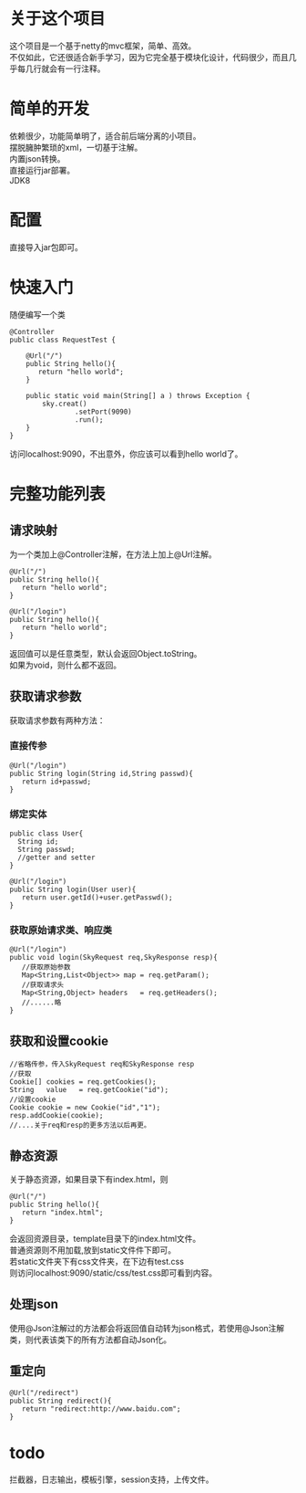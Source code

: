 # 关于这个项目
这个项目是一个基于netty的mvc框架，简单、高效。<br>
不仅如此，它还很适合新手学习，因为它完全基于模块化设计，代码很少，而且几乎每几行就会有一行注释。<br>
# 简单的开发
依赖很少，功能简单明了，适合前后端分离的小项目。<br>
摆脱臃肿繁琐的xml，一切基于注解。<br>
内置json转换。<br>
直接运行jar部署。<br>
JDK8
# 配置
直接导入jar包即可。
# 快速入门
随便编写一个类
```
@Controller
public class RequestTest {

    @Url("/")
    public String hello(){
       return "hello world";
    }

    public static void main(String[] a ) throws Exception {
        sky.creat()
                .setPort(9090)
                .run();
    }
}
```
访问localhost:9090，不出意外，你应该可以看到hello world了。
# 完整功能列表
## 请求映射
为一个类加上@Controller注解，在方法上加上@Url注解。
```
@Url("/")
public String hello(){
   return "hello world";
}

@Url("/login")
public String hello(){
   return "hello world";
}
```
返回值可以是任意类型，默认会返回Object.toString。<br>
如果为void，则什么都不返回。
## 获取请求参数
获取请求参数有两种方法：
### 直接传参
```
@Url("/login")
public String login(String id,String passwd){
   return id+passwd;
}
```
### 绑定实体
```
public class User{
  String id;
  String passwd;
  //getter and setter
}

@Url("/login")
public String login(User user){
   return user.getId()+user.getPasswd();
}
```
### 获取原始请求类、响应类
```
@Url("/login")
public void login(SkyRequest req,SkyResponse resp){
   //获取原始参数
   Map<String,List<Object>> map = req.getParam();
   //获取请求头
   Map<String,Object> headers   = req.getHeaders(); 
   //......略
}
```
## 获取和设置cookie
```
//省略传参，传入SkyRequest req和SkyResponse resp
//获取
Cookie[] cookies = req.getCookies();
String   value   = req.getCookie("id");
//设置cookie
Cookie cookie = new Cookie("id","1");
resp.addCookie(cookie);
//....关于req和resp的更多方法以后再更。
```
## 静态资源
关于静态资源，如果目录下有index.html，则
```
@Url("/")
public String hello(){
   return "index.html";
}
```
会返回资源目录，template目录下的index.html文件。<br>
普通资源则不用加载,放到static文件件下即可。<br>
若static文件夹下有css文件夹，在下边有test.css<br>
则访问localhost:9090/static/css/test.css即可看到内容。
## 处理json
使用@Json注解过的方法都会将返回值自动转为json格式，若使用@Json注解类，则代表该类下的所有方法都自动Json化。
## 重定向
```
@Url("/redirect")
public String redirect(){
   return "redirect:http://www.baidu.com";
}
```
# todo
拦截器，日志输出，模板引擎，session支持，上传文件。
